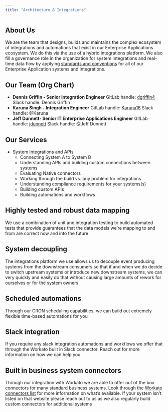 ```yaml
---
title: "Architecture & Integrations"
---
```


<link rel="stylesheet" type="text/css" href="/stylesheets/biztech.css" />

## <i class="fas fa-users" id="biz-tech-icons"></i> About Us

We are the team that designs, builds and maintains the complex ecosystem of integrations and automations that exist in our Enterprise Applications ecosystem. We do this via the use of a hybrid integrations platform. We also fill a governance role in the organization for system integrations and real-time data flow by applying [standards and conventions](handbook.gitlab.com/handbook/business-technology/enterprise-applications/integrations/) for all of our Enterprise Application systems and integrations.

## <i class="fas fa-users" id="biz-tech-icons"></i> Our Team (Org Chart)

- **Dennis Griffin - Senior Integration Engineer** GitLab handle: [dgriffin4](https://gitlab.com/dgriffin4) Slack handle: Dennis Griffin
- **Karuna Singh - Integration Engineer** GitLab handle: [Karuna16](https://gitlab.com/Karuna16) Slack handle: @Karuna
- **Jeff Dunnett- Senior IT Enterprise Applications Engineer** GitLab handle: [jdunnett](https://gitlab.com/jdunnett) Slack handle: @Jeff Dunnett 

## <i class="fas fa-users" id="biz-tech-icons"></i> Our Services

- System Integrations and APIs
  - Connecting System A to System B
  - Understanding APIs and building custom connections between systems
  - Evaluating Native connectors
  - Working through the build vs. buy problem for integrations
  - Understanding compliance requirements for your systems(s)
  - Building custom APIs
  - Building automations and workflows

## Highly tested and robust data mapping

We use a combination of unit and integration testing to build automated tests that provide guarantees that the data models we’re mapping to and from are correct now and into the future

## System decoupling

The integrations platform we use allows us to decouple event producing systems from the downstream consumers so that if and when we do decide to switch upstream systems or introduce new downstream systems, we can very quickly and easily do that without causing large amounts of rework for ourselves or for the system owners

## Scheduled automations

Through our CRON scheduling capabilities, we can build out extremely flexible time-based automations for you

## Slack integration

If you require any slack integration automations and workflows we offer that through the Workato built in Slack connector. Reach out for more information on how we can help you

## Built in business system connectors

Through our integration with Workato we are able to offer out of the box connectors for many standard business systems. Look through the [Workato connectors list](https://docs.workato.com/connectors.html) for more information on what’s available. If your system isn’t listed on that website please reach out to us as we also regularly build custom connectors for additional systems

